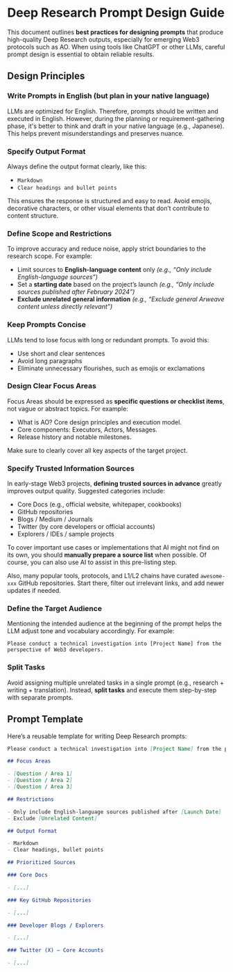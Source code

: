 # Deep Research Prompt Design Guide

This document outlines **best practices for designing prompts** that produce high-quality Deep Research outputs, especially for emerging Web3 protocols such as AO. When using tools like ChatGPT or other LLMs, careful prompt design is essential to obtain reliable results.

## Design Principles

### Write Prompts in English (but plan in your native language)

LLMs are optimized for English. Therefore, prompts should be written and executed in English.
However, during the planning or requirement-gathering phase, it's better to think and draft in your native language (e.g., Japanese). This helps prevent misunderstandings and preserves nuance.

### Specify Output Format

Always define the output format clearly, like this:

- `Markdown`
- `Clear headings and bullet points`

This ensures the response is structured and easy to read. Avoid emojis, decorative characters, or other visual elements that don’t contribute to content structure.

### Define Scope and Restrictions

To improve accuracy and reduce noise, apply strict boundaries to the research scope. For example:

- Limit sources to **English-language content** only
  _(e.g., “Only include English-language sources”)_
- Set a **starting date** based on the project’s launch
  _(e.g., “Only include sources published after February 2024”)_
- **Exclude unrelated general information**
  _(e.g., “Exclude general Arweave content unless directly relevant”)_

### Keep Prompts Concise

LLMs tend to lose focus with long or redundant prompts. To avoid this:

- Use short and clear sentences
- Avoid long paragraphs
- Eliminate unnecessary flourishes, such as emojis or exclamations

### Design Clear Focus Areas

Focus Areas should be expressed as **specific questions or checklist items**, not vague or abstract topics.
For example:

- What is AO? Core design principles and execution model.
- Core components: Executors, Actors, Messages.
- Release history and notable milestones.

Make sure to clearly cover all key aspects of the target project.

### Specify Trusted Information Sources

In early-stage Web3 projects, **defining trusted sources in advance** greatly improves output quality. Suggested categories include:

- Core Docs (e.g., official website, whitepaper, cookbooks)
- GitHub repositories
- Blogs / Medium / Journals
- Twitter (by core developers or official accounts)
- Explorers / IDEs / sample projects

To cover important use cases or implementations that AI might not find on its own, you should **manually prepare a source list** when possible.
Of course, you can also use AI to assist in this pre-listing step.

Also, many popular tools, protocols, and L1/L2 chains have curated `awesome-xxx` GitHub repositories. Start there, filter out irrelevant links, and add newer updates if needed.

### Define the Target Audience

Mentioning the intended audience at the beginning of the prompt helps the LLM adjust tone and vocabulary accordingly. For example:

```
Please conduct a technical investigation into [Project Name] from the perspective of Web3 developers.
```

### Split Tasks

Avoid assigning multiple unrelated tasks in a single prompt (e.g., research + writing + translation).
Instead, **split tasks** and execute them step-by-step with separate prompts.

## Prompt Template

Here’s a reusable template for writing Deep Research prompts:

```markdown
Please conduct a technical investigation into [Project Name] from the perspective of [Target Audience].

## Focus Areas

- [Question / Area 1]
- [Question / Area 2]
- [Question / Area 3]

## Restrictions

- Only include English-language sources published after [Launch Date]
- Exclude [Unrelated Content]

## Output Format

- Markdown
- Clear headings, bullet points

## Prioritized Sources

### Core Docs

- [...]

### Key GitHub Repositories

- [...]

### Developer Blogs / Explorers

- [...]

### Twitter (X) — Core Accounts

- [...]
```
